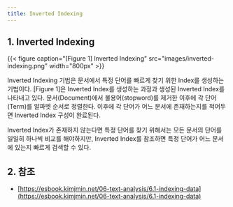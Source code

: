 ```yaml
---
title: Inverted Indexing
---
```


## 1. Inverted Indexing

{{< figure caption="[Figure 1] Inverted Indexing" src="images/inverted-indexing.png" width="800px" >}}

Inverted Indexing 기법은 문서에서 특정 단어를 빠르게 찾기 위한 Index를 생성하는 기법이다. [Figure 1]은 Inverted Index를 생성하는 과정과 생성된 Inverted Index를 나타내고 있다. 문서(Document)에서 불용어(stopword)를 제거한 이후에 각 단어(Term)를 알파벳 순서로 정렬한다. 이후에 각 단어가 어느 문서에 존재하는지를 적어두면 Inverted Index 구성이 완료된다.

Inverted Index가 존재하지 않는다면 특정 단어를 찾기 위해서는 모든 문서의 단어를 일일히 하나씩 비교를 해야하지만, Inverted Index를 참조하면 특정 단어가 어느 문서에 있는지 빠르게 검색할 수 있다.

## 2. 참조

*  [https://esbook.kimjmin.net/06-text-analysis/6.1-indexing-data](https://esbook.kimjmin.net/06-text-analysis/6.1-indexing-data)